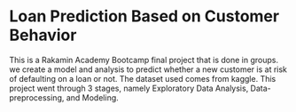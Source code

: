 # Loan Prediction Based on Customer Behavior
This is a Rakamin Academy Bootcamp final project that is done in groups. we create a model and analysis to predict whether a new customer is at risk of defaulting on a loan or not. The dataset used comes from kaggle. This project went through 3 stages, namely Exploratory Data Analysis, Data-preprocessing, and Modeling.
